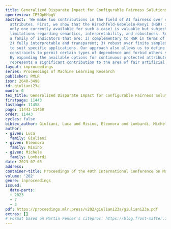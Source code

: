 ```yaml
---
title: Generalized Disparate Impact for Configurable Fairness Solutions in ML
openreview: IP5OpHHpgV
abstract: 'We make two contributions in the field of AI fairness over continuous protected
  attributes. First, we show that the Hirschfeld-Gebelein-Renyi (HGR) indicator (the
  only one currently available for such a case) is valuable but subject to a few crucial
  limitations regarding semantics, interpretability, and robustness. Second, we introduce
  a family of indicators that are: 1) complementary to HGR in terms of semantics;
  2) fully interpretable and transparent; 3) robust over finite samples; 4) configurable
  to suit specific applications. Our approach also allows us to define fine-grained
  constraints to permit certain types of dependence and forbid others selectively.
  By expanding the available options for continuous protected attributes, our approach
  represents a significant contribution to the area of fair artificial intelligence.'
layout: inproceedings
series: Proceedings of Machine Learning Research
publisher: PMLR
issn: 2640-3498
id: giuliani23a
month: 0
tex_title: Generalized Disparate Impact for Configurable Fairness Solutions in {ML}
firstpage: 11443
lastpage: 11458
page: 11443-11458
order: 11443
cycles: false
bibtex_author: Giuliani, Luca and Misino, Eleonora and Lombardi, Michele
author:
- given: Luca
  family: Giuliani
- given: Eleonora
  family: Misino
- given: Michele
  family: Lombardi
date: 2023-07-03
address: 
container-title: Proceedings of the 40th International Conference on Machine Learning
volume: '202'
genre: inproceedings
issued:
  date-parts:
  - 2023
  - 7
  - 3
pdf: https://proceedings.mlr.press/v202/giuliani23a/giuliani23a.pdf
extras: []
# Format based on Martin Fenner's citeproc: https://blog.front-matter.io/posts/citeproc-yaml-for-bibliographies/
---
```

